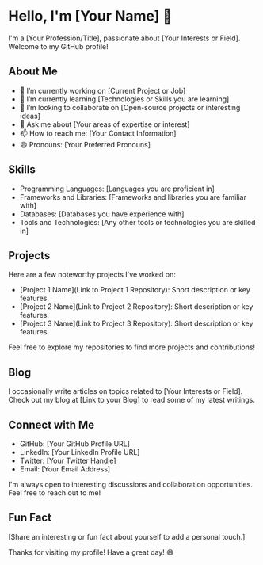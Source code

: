# Hello, I'm [Your Name] 👋

I'm a [Your Profession/Title], passionate about [Your Interests or Field]. Welcome to my GitHub profile!

## About Me

- 🔭 I’m currently working on [Current Project or Job]
- 🌱 I’m currently learning [Technologies or Skills you are learning]
- 👯 I’m looking to collaborate on [Open-source projects or interesting ideas]
- 💬 Ask me about [Your areas of expertise or interest]
- 📫 How to reach me: [Your Contact Information]
- 😄 Pronouns: [Your Preferred Pronouns]

## Skills

- Programming Languages: [Languages you are proficient in]
- Frameworks and Libraries: [Frameworks and libraries you are familiar with]
- Databases: [Databases you have experience with]
- Tools and Technologies: [Any other tools or technologies you are skilled in]

## Projects

Here are a few noteworthy projects I've worked on:

- [Project 1 Name](Link to Project 1 Repository): Short description or key features.
- [Project 2 Name](Link to Project 2 Repository): Short description or key features.
- [Project 3 Name](Link to Project 3 Repository): Short description or key features.

Feel free to explore my repositories to find more projects and contributions!

## Blog

I occasionally write articles on topics related to [Your Interests or Field]. Check out my blog at [Link to your Blog] to read some of my latest writings.

## Connect with Me

- GitHub: [Your GitHub Profile URL]
- LinkedIn: [Your LinkedIn Profile URL]
- Twitter: [Your Twitter Handle]
- Email: [Your Email Address]

I'm always open to interesting discussions and collaboration opportunities. Feel free to reach out to me!

## Fun Fact

[Share an interesting or fun fact about yourself to add a personal touch.]

Thanks for visiting my profile! Have a great day! 😄
